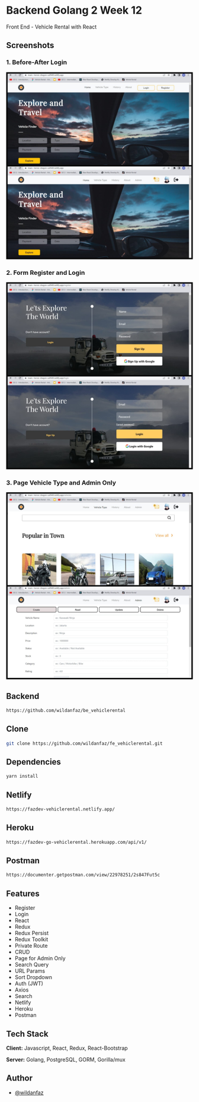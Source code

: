# Backend Golang 2 Week 12

Front End - Vehicle Rental with React

## Screenshots

### 1. Before-After Login

![App Screenshot](./ss/ss1.jpeg)

### 2. Form Register and Login

![App Screenshot](./ss/ss2.jpeg)

### 3. Page Vehicle Type and Admin Only

![App Screenshot](./ss/ss3.jpeg)

## Backend

```bash
https://github.com/wildanfaz/be_vehiclerental
```

## Clone

```bash
git clone https://github.com/wildanfaz/fe_vehiclerental.git
```

## Dependencies

```bash
yarn install
```

## Netlify

```bash
https://fazdev-vehiclerental.netlify.app/
```

## Heroku

```bash
https://fazdev-go-vehiclerental.herokuapp.com/api/v1/
```

## Postman

```bash
https://documenter.getpostman.com/view/22978251/2s847Fut5c
```

## Features

- Register
- Login
- React
- Redux
- Redux Persist
- Redux Toolkit
- Private Route
- CRUD
- Page for Admin Only
- Search Query
- URL Params
- Sort Dropdown
- Auth (JWT)
- Axios
- Search
- Netlify
- Heroku
- Postman

## Tech Stack

**Client:** Javascript, React, Redux, React-Bootstrap

**Server:** Golang, PostgreSQL, GORM, Gorilla/mux

## Author

- [@wildanfaz](https://www.github.com/wildanfaz)
